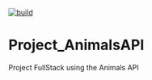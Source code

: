 [![build](https://github.com/DouglasSouza05/Project_AnimalsAPI/blob/main/.github/workflows/main.yml/badge.svg)](https://github.com/DouglasSouza05/Project_AnimalsAPI/blob/main/.github/workflows/main.yml)

# Project_AnimalsAPI

Project FullStack using the Animals API

